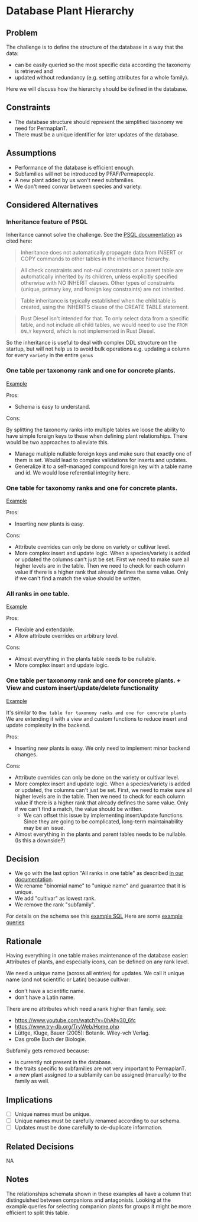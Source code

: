 # Database Plant Hierarchy

## Problem

The challenge is to define the structure of the database in a way that the data:

- can be easily queried so the most specific data according the taxonomy is retrieved and
- updated without redundancy (e.g. setting attributes for a whole family).

Here we will discuss how the hierarchy should be defined in the database.

## Constraints

- The database structure should represent the simplified taxonomy we need for PermaplanT.
- There must be a unique identifier for later updates of the database.

## Assumptions

- Performance of the database is efficient enough.
- Subfamilies will not be introduced by PFAF/Permapeople.
- A new plant added by us won't need subfamilies.
- We don't need convar between species and variety.

## Considered Alternatives

### Inheritance feature of PSQL

Inheritance cannot solve the challenge.
See the [PSQL documentation](https://www.postgresql.org/docs/current/ddl-inherit.html) as cited here:

> Inheritance does not automatically propagate data from INSERT or COPY commands to other tables in the inheritance hierarchy.

> All check constraints and not-null constraints on a parent table are automatically inherited by its children, unless explicitly specified otherwise with NO INHERIT clauses. Other types of constraints (unique, primary key, and foreign key constraints) are not inherited.

> Table inheritance is typically established when the child table is created, using the INHERITS clause of the CREATE TABLE statement.

> Rust Diesel isn't intended for that. To only select data from a specific table, and not include all child tables, we would need to use the `FROM ONLY` keyword, which is not implemented in Rust Diesel.

So the inheritance is useful to deal with complex DDL structure on the startup, but will not help us to avoid bulk operations e.g. updating a column for every `variety` in the entire `genus`

### One table per taxonomy rank and one for concrete plants.

[Example](example_migrations/one-table-per-taxonomy)

Pros:

- Schema is easy to understand.

Cons:

By splitting the taxonomy ranks into multiple tables we loose the ability to have simple foreign keys to these when defining plant relationships.
There would be two approaches to alleviate this.

- Manage multiple nullable foreign keys and make sure that exactly one of them is set.
  Would lead to complex validations for inserts and updates.
- Generalize it to a self-managed compound foreign key with a table name and id.
  We would lose referential integrity here.

### One table for taxonomy ranks and one for concrete plants.

[Example](example_migrations/taxonomy-ranks-and-concrete-plants)

Pros:

- Inserting new plants is easy.

Cons:

- Attribute overrides can only be done on variety or cultivar level.
- More complex insert and update logic.
  When a species/variety is added or updated the columns can't just be set.
  First we need to make sure all higher levels are in the table.
  Then we need to check for each column value if there is a higher rank that already defines the same value.
  Only if we can't find a match the value should be written.

### All ranks in one table.

[Example](example_migrations/normalized-plants-and-ranks)

Pros:

- Flexible and extendable.
- Allow attribute overrides on arbitrary level.

Cons:

- Almost everything in the plants table needs to be nullable.
- More complex insert and update logic.

### One table per taxonomy rank and one for concrete plants. + View and custom insert/update/delete functionality

[Example](example_migrations/one-table-per-taxonomy-view-functions)

It's similar to `One table for taxonomy ranks and one for concrete plants` We are extending it with a view and custom functions to reduce insert and update complexity in the backend.

Pros:

- Inserting new plants is easy. We only need to implement minor backend changes.

Cons:

- Attribute overrides can only be done on the variety or cultivar level.
- More complex insert and update logic.
  When a species/variety is added or updated, the columns can't just be set.
  First, we need to make sure all higher levels are in the table.
  Then we need to check for each column value if there is a higher rank that already defines the same value.
  Only if we can't find a match, the value should be written.
  - We can offset this issue by implementing insert/update functions.
    Since they are going to be complicated, long-term maintainability may be an issue.
- Almost everything in the plants and parent tables needs to be nullable. (Is this a downside?)

## Decision

- We go with the last option "All ranks in one table" as described [in our documentation](../database/hierarchy.md).
- We rename "binomial name" to "unique name" and guarantee that it is unique.
- We add "cultivar" as lowest rank.
- We remove the rank "subfamily".

For details on the schema see this [example SQL](example_migrations/normalized-plants-and-ranks/2023-04-07-130215_plant_relationships/up.sql)
Here are some [example queries](example_migrations/normalized-plants-and-ranks/example_queries.sql)

## Rationale

Having everything in one table makes maintenance of the database easier:
Attributes of plants, and especially icons, can be defined on any rank level.

We need a unique name (across all entries) for updates.
We call it unique name (and not scientific or Latin) because cultivar:

- don't have a scientific name.
- don't have a Latin name.

There are no attributes which need a rank higher than family, see:

- https://www.youtube.com/watch?v=0hAhy30_6fc
- https://www.try-db.org/TryWeb/Home.php
- Lüttge, Kluge, Bauer (2005): Botanik. Wiley-vch Verlag.
- Das große Buch der Biologie.

Subfamily gets removed because:

- is currently not present in the database.
- the traits specific to subfamilies are not very important to PermaplanT.
- a new plant assigned to a subfamily can be assigned (manually) to the family as well.

## Implications

- [ ] Unique names must be unique.
- [ ] Unique names must be carefully renamed according to our schema.
- [ ] Updates must be done carefully to de-duplicate information.

## Related Decisions

NA

## Notes

The relationships schemata shown in these examples all have a column that distinguished between companions and antagonists.
Looking at the example queries for selecting companion plants for groups it might be more efficient to split this table.
